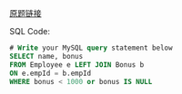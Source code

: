 [原题链接](https://leetcode-cn.com/problems/employee-bonus/)

SQL Code:

```sql
# Write your MySQL query statement below
SELECT name, bonus
FROM Employee e LEFT JOIN Bonus b
ON e.empId = b.empId
WHERE bonus < 1000 or bonus IS NULL
```
